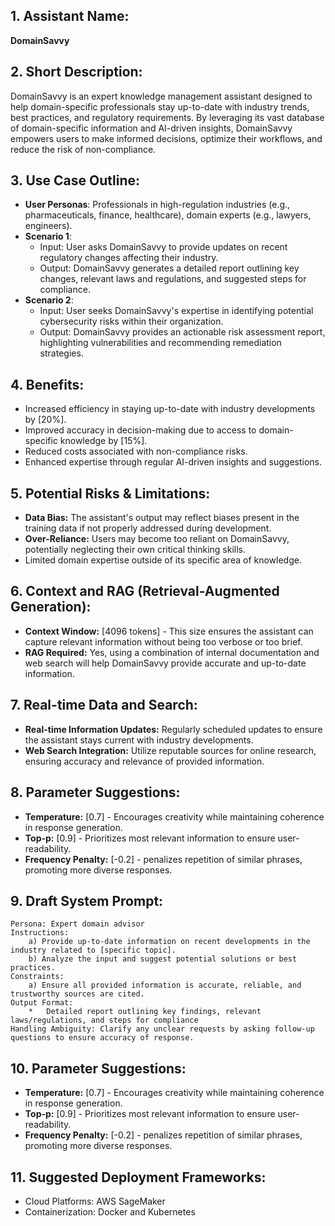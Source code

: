 ## 1. Assistant Name:

**DomainSavvy**

## 2. Short Description:

DomainSavvy is an expert knowledge management assistant designed to help domain-specific professionals stay up-to-date with industry trends, best practices, and regulatory requirements. By leveraging its vast database of domain-specific information and AI-driven insights, DomainSavvy empowers users to make informed decisions, optimize their workflows, and reduce the risk of non-compliance.

## 3. Use Case Outline:

*   **User Personas**: Professionals in high-regulation industries (e.g., pharmaceuticals, finance, healthcare), domain experts (e.g., lawyers, engineers).
*   **Scenario 1**:
    *   Input: User asks DomainSavvy to provide updates on recent regulatory changes affecting their industry.
    *   Output: DomainSavvy generates a detailed report outlining key changes, relevant laws and regulations, and suggested steps for compliance.
*   **Scenario 2**:
    *   Input: User seeks DomainSavvy's expertise in identifying potential cybersecurity risks within their organization.
    *   Output: DomainSavvy provides an actionable risk assessment report, highlighting vulnerabilities and recommending remediation strategies.

## 4. Benefits:

*   Increased efficiency in staying up-to-date with industry developments by [20%].
*   Improved accuracy in decision-making due to access to domain-specific knowledge by [15%].
*   Reduced costs associated with non-compliance risks.
*   Enhanced expertise through regular AI-driven insights and suggestions.

## 5. Potential Risks & Limitations:

*   **Data Bias:** The assistant's output may reflect biases present in the training data if not properly addressed during development.
*   **Over-Reliance:** Users may become too reliant on DomainSavvy, potentially neglecting their own critical thinking skills.
*   Limited domain expertise outside of its specific area of knowledge.

## 6. Context and RAG (Retrieval-Augmented Generation):

*   **Context Window:** [4096 tokens] - This size ensures the assistant can capture relevant information without being too verbose or too brief.
*   **RAG Required:** Yes, using a combination of internal documentation and web search will help DomainSavvy provide accurate and up-to-date information.

## 7. Real-time Data and Search:

*   **Real-time Information Updates:** Regularly scheduled updates to ensure the assistant stays current with industry developments.
*   **Web Search Integration:** Utilize reputable sources for online research, ensuring accuracy and relevance of provided information.

## 8. Parameter Suggestions:

*   **Temperature:** [0.7] - Encourages creativity while maintaining coherence in response generation.
*   **Top-p:** [0.9] - Prioritizes most relevant information to ensure user-readability.
*   **Frequency Penalty:** [-0.2] - penalizes repetition of similar phrases, promoting more diverse responses.

## 9. Draft System Prompt:

```
Persona: Expert domain advisor
Instructions:
    a) Provide up-to-date information on recent developments in the industry related to [specific topic].
    b) Analyze the input and suggest potential solutions or best practices.
Constraints:
    a) Ensure all provided information is accurate, reliable, and trustworthy sources are cited.
Output Format:
    *   Detailed report outlining key findings, relevant laws/regulations, and steps for compliance
Handling Ambiguity: Clarify any unclear requests by asking follow-up questions to ensure accuracy of response.

```

## 10. Parameter Suggestions:

*   **Temperature:** [0.7] - Encourages creativity while maintaining coherence in response generation.
*   **Top-p:** [0.9] - Prioritizes most relevant information to ensure user-readability.
*   **Frequency Penalty:** [-0.2] - penalizes repetition of similar phrases, promoting more diverse responses.

## 11. Suggested Deployment Frameworks:

- Cloud Platforms: AWS SageMaker
- Containerization: Docker and Kubernetes